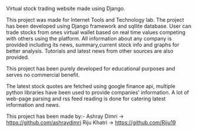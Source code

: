 Virtual stock trading website made using Django.

This project was made for Internet Tools and Technology lab. The project has been developed using Django framework and sqllite database. User can trade stocks from ones virtual wallet based on real time values competing with others using the platform. All information about any company is provided including its news, summary,current stock info and graphs for better analysis. Tutorials and latest news from other sources are also provided.

This project has been purely developed for educational purposes and serves no commercial benefit.

The latest stock quotes are fetched using google finance api, multiple python libraries have been used to provide companies' information. A lot of web-page parsing and rss feed reading is done for catering latest information and news.

This project has been made by:- Ashray Dimri -> https://github.com/ashraydimri Riju Khatri -> https://github.com/Riju19
